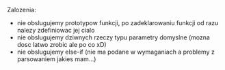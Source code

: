 Zalozenia:
- nie obslugujemy prototypow funkcji, po zadeklarowaniu funkcji od razu nalezy zdefiniowac jej cialo
- nie obslugujemy dziwnych rzeczy typu parametry domyslne (mozna dosc latwo zrobic ale po co xD)
- nie obslugujemy else-if (nie ma podane w wymaganiach a problemy z parsowaniem jakies mam...)
